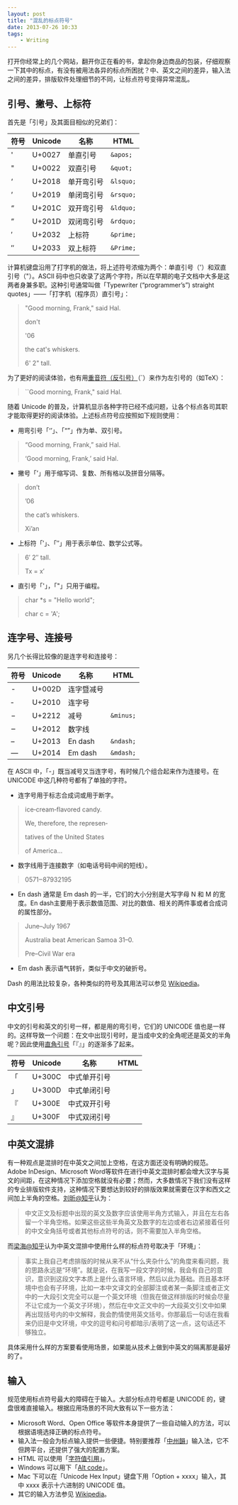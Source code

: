 ```yaml
---
layout: post
title: "混乱的标点符号"
date: 2013-07-26 10:33
tags:
    - Writing
---
```


打开你经常上的几个网站，翻开你正在看的书，拿起你身边商品的包装，仔细观察一下其中的标点，有没有被用法各异的标点所困扰？中、英文之间的差异，输入法之间的差异，排版软件处理细节的不同，让标点符号变得异常混乱。

## 引号、撇号、上标符

首先是「引号」及其面目相似的兄弟们：

符号 |Unicode |名称    |HTML
----|--------|--------|-----
'   |U+0027  |单直引号  |`&apos;`
"   |U+0022  |双直引号  |`&quot;`
‘  |U+2018  |单开弯引号|`&lsquo;`
’  |U+2019  |单闭弯引号|`&rsquo;`
“  |U+201C  |双开弯引号|`&ldquo;`
”  |U+201D  |双闭弯引号|`&rdquo;`
′  |U+2032  |上标符    |`&prime;`
″  |U+2033  |双上标符  |`&Prime;`

计算机键盘沿用了打字机的做法，将上述符号浓缩为两个：单直引号（'）和双直引号（"）。ASCII 码中也只收录了这两个字符，所以在早期的电子文档中大多是这两者身兼多职。这种引号通常叫做「Typewriter (“programmer’s”) straight quotes」——「打字机（程序员）直引号」：

>  "Good morning, Frank," said Hal.
>
> don't
>
> '06
>
> the cat's whiskers.
>
> 6' 2" tall.

为了更好的阅读体验，也有用[重音符（反引号）][wiki_grave]（`）来作为左引号的（如TeX）：

>  ``Good morning, Frank," said Hal.

随着 Unicode 的普及，计算机显示各种字符已经不成问题，让各个标点各司其职才能取得更好的阅读体验。上述标点符号应按照如下规则使用：

* 用弯引号「‘’」、「“”」作为单、双引号。

>
>  “Good morning, Frank,” said Hal.
>
>  ‘Good morning, Frank,’ said Hal.

* 撇号「’」用于缩写词、复数、所有格以及拼音分隔等。

> don’t
>
> ’06
>
> the cat’s whiskers.
>
> Xi’an

* 上标符「′」、「″」用于表示单位、数学公式等。

> 6′ 2″ tall.
>
> Tx = x′

* 直引号「'」，「"」只用于编程。

> char *s = "Hello world";
>
> char c = 'A';

## 连字号、连接号

另几个长得比较像的是连字号和连接号：

符号 |Unicode |名称        |HTML
-----|--------|-----------|---------
-    |U+002D  |连字暨减号 |
‐    |U+2010  |连字号     |
−    |U+2212  |减号       |`&minus;`
‒    |U+2012  |数字线     |
–   |U+2013  |En dash    |`&ndash;`
—   |U+2014  |Em dash    |`&mdash;`

在 ASCII 中，「-」既当减号又当连字号，有时候几个组合起来作为连接号。在 UNICODE 中这几种符号都有了单独的字符。

* 连字号用于标志合成词或用于断字。

> ice‐cream‐flavored candy.
>
>  We, therefore, the represen‐
>
> tatives of the United States
>
> of America...

* 数字线用于连接数字（如电话号码中间的短线）。

> 0571‒87932195

* En dash 通常是 Em dash 的一半，它们的大小分别是大写字母 N 和 M 的宽度。En dash主要用于表示数值范围、对比的数值、相关的两件事或者合成词的属性部分。

> June–July 1967
>
> Australia beat American Samoa 31–0.
>
> Pre–Civil War era

* Em dash 表示语气转折，类似于中文的破折号。

Dash 的用法比较复杂，各种类似的符号及其用法可以参见 [Wikipedia][wiki_dash]。

## 中文引号

中文的引号和英文的引号一样，都是用的弯引号，它们的 UNICODE 值也是一样的。这样导致一个问题：在文中出现引号时，是当成中文的全角呢还是英文的半角呢？因此使用[直角引号][zh_quote]「『』」的逐渐多了起来。

符号 |Unicode |名称        |HTML
-----|--------|------------|---------
「   |U+300C  |中式单开引号|
」   |U+300D  |中式单闭引号|
『   |U+300E  |中式双开引号|
』   |U+300F  |中式双闭引号|

## 中英文混排

有一种观点是混排时在中英文之间加上空格，在这方面还没有明确的规范。Adobe InDesign、Microsoft Word等软件在进行中英文混排时都会增大汉字与英文的间距，在这种情况下添加空格就没有必要；然而，大多数情况下我们没有这样的专业排版软件支持，这种情况下要想达到较好的排版效果就需要在汉字和西文之间加上半角的空格。[刘昕@知乎][zh_liuxi]认为：

> 中文正文及标题中出现的英文及数字应该使用半角方式输入，并且在左右各留一个半角空格。如果这些这些半角英文及数字的左边或者右边紧接着任何的中文全角括号或者其他标点符号的话，则不需要加入半角空格。

而[梁海@知乎][zh_lianghai]认为中英文混排中使用什么样的标点符号取决于「环境」：

> 事实上我自己考虑排版的时候从来不从“什么夹杂什么”的角度来看问题，我的思路永远是“环境”。就是说，在我写一段文字的时候，我会有自己的意识，意识到这段文字本质上是什么语言环境，然后以此为基础。而且基本环境中也会有子环境，比如一本中文译文的全部脚注或者某一条脚注或者正文中的一大段引文完全可以是一个英文环境（但我在做这样排版的时候会尽量不让它成为一个英文子环境），然后在中文正文中的一大段英文引文中如果再出现括号内的中文解释，我会酌情使用英文括号。你那最后一句话在我看来仍旧是中文环境，中文的逗号和问号都暗示/表明了这一点，这句话还不够独立。

具体采用什么样的方案要看使用场景，如果能从技术上做到中英文的隔离那是最好的了。

## 输入

规范使用标点符号最大的障碍在于输入。大部分标点符号都是 UNICODE 的，键盘很难直接输入。根据应用场景的不同大致有以下一些方法：

* Microsoft Word、Open Office 等软件本身提供了一些自动输入的方法，可以根据语境选择正确的标点符号。
* 输入法一般会为标点输入提供一些便捷。特别要推荐「[中州韻][rime]」输入法，它不但跨平台，还提供了强大的配置方案。
* HTML 可以使用「[字符值引用][ncr]」。
* Windows 可以用下「[Alt code][alt]」。
* Mac 下可以在「Unicode Hex Input」键盘下用「Option + xxxx」输入，其中 xxxx 表示十六进制的 UNICODE 值。
* 其它的输入方法参见 [Wikipedia][unicode_input]。


[unicode_punctuation]: http://unicode.org/charts/PDF/U2000.pdf
[wiki_grave]: http://en.wikipedia.org/wiki/Grave_accent
[wiki_dash]: http://en.wikipedia.org/wiki/Dash
[zh_quote]: http://www.zhihu.com/topic/19691803
[zh_liuxi]: http://www.zhihu.com/question/19587406
[zh_lianghai]: http://www.zhihu.com/question/19695720
[rime]: http://code.google.com/p/rimeime/
[alt]: http://en.wikipedia.org/wiki/Alt_code
[ncr]: http://en.wikipedia.org/wiki/Numeric_character_reference
[unicode_input]: http://en.wikipedia.org/wiki/Unicode_input
